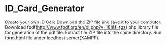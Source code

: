 # ID_Card_Generator
Create your own ID Card
Download the ZIP file and save it to your computer.
Download  fpdf(http://www.fpdf.org/en/dl.php?v=181&f=tgz) php library file for generation of the pdf file.
Extract file ZIP file into the same directory. Run form.html file under localhost server(XAMPP).
